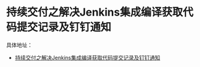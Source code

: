 # 持续交付之解决Jenkins集成编译获取代码提交记录及钉钉通知

具体地址： 
- [持续交付之解决Jenkins集成编译获取代码提交记录及钉钉通知](https://zuozewei.blog.csdn.net/article/details/102683249)